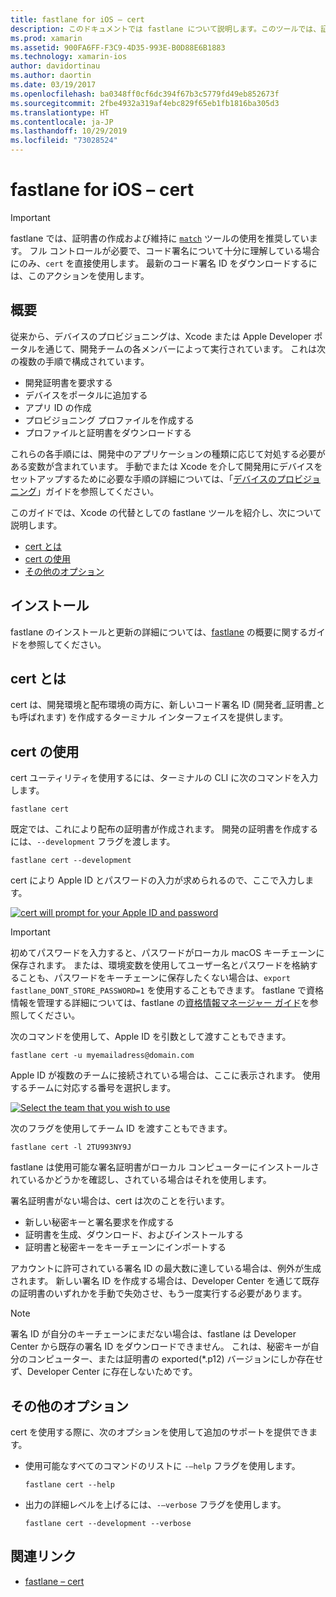```yaml
---
title: fastlane for iOS – cert
description: このドキュメントでは fastlane について説明します。このツールでは、証明書の要求、Apple の Developer Portal へのデバイスの追加、App ID の作成など、iOS アプリケーション プロビジョニング プロセスの多くの部分を自動化します。
ms.prod: xamarin
ms.assetid: 900FA6FF-F3C9-4D35-993E-B0D88E6B1883
ms.technology: xamarin-ios
author: davidortinau
ms.author: daortin
ms.date: 03/19/2017
ms.openlocfilehash: ba0348ff0cf6dc394f67b3c5779fd49eb852673f
ms.sourcegitcommit: 2fbe4932a319af4ebc829f65eb1fb1816ba305d3
ms.translationtype: HT
ms.contentlocale: ja-JP
ms.lasthandoff: 10/29/2019
ms.locfileid: "73028524"
---
```

# <a name="fastlane-for-ios--cert"></a>fastlane for iOS – cert

> [!IMPORTANT]
> fastlane では、証明書の作成および維持に [`match`](~/ios/deploy-test/provisioning/fastlane/match.md) ツールの使用を推奨しています。 フル コントロールが必要で、コード署名について十分に理解している場合にのみ、`cert` を直接使用します。 最新のコード署名 ID をダウンロードするには、このアクションを使用します。

## <a name="overview"></a>概要

従来から、デバイスのプロビジョニングは、Xcode または Apple Developer ポータルを通じて、開発チームの各メンバーによって実行されています。 これは次の複数の手順で構成されています。

- 開発証明書を要求する
- デバイスをポータルに追加する
- アプリ ID の作成
- プロビジョニング プロファイルを作成する
- プロファイルと証明書をダウンロードする

これらの各手順には、開発中のアプリケーションの種類に応じて対処する必要がある変数が含まれています。 手動でまたは Xcode を介して開発用にデバイスをセットアップするために必要な手順の詳細については、「[デバイスのプロビジョニング](~/ios/get-started/installation/device-provisioning/index.md)」ガイドを参照してください。

このガイドでは、Xcode の代替としての fastlane ツールを紹介し、次について説明します。

- [cert とは](#whatiscert)
- [cert の使用](#using)
- [その他のオプション](#options)

## <a name="installation"></a>インストール

fastlane のインストールと更新の詳細については、[fastlane](~/ios/deploy-test/provisioning/fastlane/index.md#Installation) の概要に関するガイドを参照してください。

<a name="whatiscert" />

## <a name="what-is-cert"></a>cert とは

cert は、開発環境と配布環境の両方に、新しいコード署名 ID (開発者_証明書_とも呼ばれます) を作成するターミナル インターフェイスを提供します。

<a name="using" />

## <a name="using-cert"></a>cert の使用

cert ユーティリティを使用するには、ターミナルの CLI に次のコマンドを入力します。

```
fastlane cert
```

既定では、これにより配布の証明書が作成されます。 開発の証明書を作成するには、`--development` フラグを渡します。

```
fastlane cert --development
```

cert により Apple ID とパスワードの入力が求められるので、ここで入力します。

[![](cert-images/fastlane-image1.png "cert will prompt for your Apple ID and password")](cert-images/fastlane-image1.png#lightbox)

> [!IMPORTANT]
> 初めてパスワードを入力すると、パスワードがローカル macOS キーチェーンに保存されます。 または、環境変数を使用してユーザー名とパスワードを格納することも、パスワードをキーチェーンに保存したくない場合は、`export fastlane_DONT_STORE_PASSWORD=1` を使用することもできます。 fastlane で資格情報を管理する詳細については、fastlane の[資格情報マネージャー ガイド](https://github.com/fastlane/fastlane/blob/master/credentials_manager/README.md)を参照してください。

次のコマンドを使用して、Apple ID を引数として渡すこともできます。

```
fastlane cert -u myemailadress@domain.com
```

Apple ID が複数のチームに接続されている場合は、ここに表示されます。 使用するチームに対応する番号を選択します。

[![](cert-images/fastlane-image2.png "Select the team that you wish to use")](cert-images/fastlane-image2.png#lightbox)

次のフラグを使用してチーム ID を渡すこともできます。

```
fastlane cert -l 2TU993NY9J
```

fastlane は使用可能な署名証明書がローカル コンピューターにインストールされているかどうかを確認し、されている場合はそれを使用します。

署名証明書がない場合は、cert は次のことを行います。

- 新しい秘密キーと署名要求を作成する
- 証明書を生成、ダウンロード、およびインストールする
- 証明書と秘密キーをキーチェーンにインポートする

アカウントに許可されている署名 ID の最大数に達している場合は、例外が生成されます。 新しい署名 ID を作成する場合は、Developer Center を通じて既存の証明書のいずれかを手動で失効させ、もう一度実行する必要があります。

> [!NOTE]
> 署名 ID が自分のキーチェーンにまだない場合は、fastlane は Developer Center から既存の署名 ID をダウンロードできません。 これは、秘密キーが自分のコンピューター、または証明書の exported(*.p12) バージョンにしか存在せず、Developer Center に存在しないためです。

<a name="options" />

## <a name="additional-options"></a>その他のオプション

cert を使用する際に、次のオプションを使用して追加のサポートを提供できます。

- 使用可能なすべてのコマンドのリストに `-–help` フラグを使用します。

    ```
    fastlane cert --help
    ```

- 出力の詳細レベルを上げるには、`-–verbose` フラグを使用します。

    ```
    fastlane cert --development --verbose
    ```

## <a name="related-links"></a>関連リンク

- [fastlane – cert](https://github.com/fastlane/fastlane/blob/master/cert/README.md)
